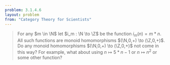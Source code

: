 ```yaml
---
problem: 3.1.4.6 
layout: problem
from: "Category Theory for Scientists"
---
```


> For any $m \in \N$ let $i_m : \N \to \Z$ be the function $i_m(n) = m \ast n$.
> All such functions are monoid homomorphisms $(\N,0,+) \to (\Z,0,+)$. Do any
> monoid homomorphisms $(\N,0,+) \to (\Z,0,+)$ not come in this way? For
> example, what about using $n \mapsto 5\ast n - 1$ or $n \mapsto n^2$ or some
> other function?
